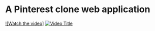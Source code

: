 # A Pinterest clone web application 
[![Watch the video]](https://www.youtube.com/watch?v=iCclWTXbqMQ)
[![Video Title](https://img.youtube.com/vi/iCclWTXbqMQ/0.jpg)](https://www.youtube.com/watch?v=iCclWTXbqMQ)
